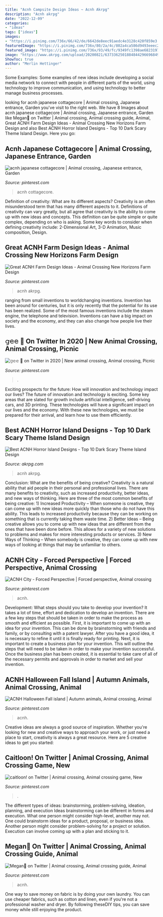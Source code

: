 ```yaml
---
title: "Acnh Campsite Design Ideas ~ Acnh Akrpg"
description: "Acnh akrpg"
date: "2022-12-09"
categories:
- "ideas"
tags: ["ideas"]
images:
- "https://i.pinimg.com/736x/66/42/de/6642de8eec91aedc4e3128c420f859e3.jpg"
featuredImage: "https://i.pinimg.com/736x/80/2a/4c/802a4ca586d9493eeec23a60c3c8e4d6.jpg"
featured_image: "https://i.pinimg.com/736x/93/49/fc/9349fc1398ae6823197d1eb9104363bb.jpg"
image: "https://www.akrpg.com/upload/20200821/6373362501884844296696849.jpg"
ShowToc: true
author: "Merlin Hettinger"
---
```



Some Examples:
Some examples of new ideas include developing a social media network to connect with people in different parts of the world, using technology to improve communication, and using technology to better manage business processes.

	

		
looking for acnh japanese cottagecore | Animal crossing, Japanese entrance, Garden you've visit to the right web. We have 8 Images about acnh japanese cottagecore | Animal crossing, Japanese entrance, Garden like Megan🌾 on Twitter | Animal crossing, Animal crossing guide, Animal, Great ACNH Farm Design Ideas - Animal Crossing New Horizons Farm Design and also Best ACNH Horror Island Designs - Top 10 Dark Scary Theme Island Design. Here you go:
		
    
## Acnh Japanese Cottagecore | Animal Crossing, Japanese Entrance, Garden

<img loading=lazy src="https://i.pinimg.com/736x/ba/76/dc/ba76dc113bc9b800747c46b7857b9ade.jpg" onerror="this.onerror=null;this.src='https://tse2.mm.bing.net/th?id=OIP.2rry017gp_niiz5G289FfQHaD5&amp;pid=15.1';" alt="acnh japanese cottagecore | Animal crossing, Japanese entrance, Garden">

_Source: pinterest.com_

>acnh cottagecore. 

	

Definition of creativity: What are its different aspects?
Creativity is an often misunderstood term that has many different aspects to it. Definitions of creativity can vary greatly, but all agree that creativity is the ability to come up with new ideas and concepts. This definition can be quite simple or quite complex, depending on who is asking. Some key words to consider when defining creativity include: 2-Dimensional Art, 3-D Animation, Music composition, Design.

    
## Great ACNH Farm Design Ideas - Animal Crossing New Horizons Farm Design

<img loading=lazy src="https://i.pinimg.com/736x/93/49/fc/9349fc1398ae6823197d1eb9104363bb.jpg" onerror="this.onerror=null;this.src='https://tse2.mm.bing.net/th?id=OIP.HKPWo_BPWOjg2dJLS8XySwHaEK&amp;pid=15.1';" alt="Great ACNH Farm Design Ideas - Animal Crossing New Horizons Farm Design">

_Source: pinterest.com_

>acnh akrpg. 

	

ranging from small inventions to worldchanging inventions.
Invention has been around for centuries, but it is only recently that the potential for its use has been realized. Some of the most famous inventions include the steam engine, the telephone and television. Inventions can have a big impact on society and the economy, and they can also change how people live their lives.

    
## 𝚐𝚎𝚎 🌿 On Twitter In 2020 | New Animal Crossing, Animal Crossing, Picnic

<img loading=lazy src="https://i.pinimg.com/736x/d6/12/1c/d6121caf922a806d21fd8cb028e39aa5.jpg" onerror="this.onerror=null;this.src='https://tse4.mm.bing.net/th?id=OIP.RjWqM9gDJF4lFE6wiwYeeQHaEK&amp;pid=15.1';" alt="𝚐𝚎𝚎 🌿 on Twitter in 2020 | New animal crossing, Animal crossing, Picnic">

_Source: pinterest.com_

>. 

	

Exciting prospects for the future: How will innovation and technology impact our lives?
The future of innovation and technology is exciting. Some key areas that are slated for growth include artificial intelligence, self-driving cars, and 3D printing. These technologies will have a significant impact on our lives and the economy. With these new technologies, we must be prepared for their arrival, and learn how to use them efficiently.

    
## Best ACNH Horror Island Designs - Top 10 Dark Scary Theme Island Design

<img loading=lazy src="https://www.akrpg.com/upload/20200821/6373362501884844296696849.jpg" onerror="this.onerror=null;this.src='https://tse2.mm.bing.net/th?id=OIP.KzqMAAIzvJlQl5cA34ZMUQHaEK&amp;pid=15.1';" alt="Best ACNH Horror Island Designs - Top 10 Dark Scary Theme Island Design">

_Source: akrpg.com_

>acnh akrpg. 

	

Conclusion: What are the benefits of being creative?
Creativity is a natural ability that aid people in their personal and professional lives. There are many benefits to creativity, such as increased productivity, better ideas, and new ways of thinking. Here are three of the most common benefits of being creative: 1) Increased Productivity – When someone is creative, they can come up with new ideas more quickly than those who do not have this ability. This leads to increased productivity because they can be working on something that is currently taking them waste time. 2) Better Ideas – Being creative allows you to come up with new ideas that are different from the ones that have been done before. This allows for a variety of new solutions to problems and makes for more interesting products or services. 3) New Ways of Thinking – When somebody is creative, they can come up with new ways of looking at things that may be unfamiliar to others.

    
## ACNH City - Forced Perspective | Forced Perspective, Animal Crossing

<img loading=lazy src="https://i.pinimg.com/736x/80/2a/4c/802a4ca586d9493eeec23a60c3c8e4d6.jpg" onerror="this.onerror=null;this.src='https://tse4.mm.bing.net/th?id=OIP.00vHRHVuBrPj5KjmXkYiZwHaEL&amp;pid=15.1';" alt="ACNH City - Forced Perspective | Forced perspective, Animal crossing">

_Source: pinterest.com_

>acnh. 

	

Development: What steps should you take to develop your invention?
It takes a lot of time, effort and dedication to develop an invention. There are a few key steps that should be taken in order to make the process as smooth and efficient as possible. First, it is important to come up with an idea for your invention. This can be done by brainstorming with friends and family, or by consulting with a patent lawyer. After you have a good idea, it is necessary to refine it until it is finally ready for printing. Next, it is important to create a business plan for your invention. This will outline the steps that will need to be taken in order to make your invention successful. Once the business plan has been created, it is essential to take care of all of the necessary permits and approvals in order to market and sell your invention.

    
## ACNH Halloween Fall Island | Autumn Animals, Animal Crossing, Animal

<img loading=lazy src="https://i.pinimg.com/736x/66/42/de/6642de8eec91aedc4e3128c420f859e3.jpg" onerror="this.onerror=null;this.src='https://tse3.mm.bing.net/th?id=OIP.ibk-9qiO5jLCxnkBS7ylxwHaEK&amp;pid=15.1';" alt="ACNH Halloween Fall island | Autumn animals, Animal crossing, Animal">

_Source: pinterest.com_

>acnh. 

	

Creative ideas are always a good source of inspiration. Whether you're looking for new and creative ways to approach your work, or just need a place to start, creativity is always a great resource. Here are 5 creative ideas to get you started: 

    
## Caitloon! On Twitter | Animal Crossing, Animal Crossing Game, New

<img loading=lazy src="https://i.pinimg.com/736x/6e/5e/2b/6e5e2b47e23c3388d99e103d3fb7be33.jpg" onerror="this.onerror=null;this.src='https://tse2.mm.bing.net/th?id=OIP.66xGdi7ybMRWGb_qGZtVWwHaEK&amp;pid=15.1';" alt="caitloon! on Twitter | Animal crossing, Animal crossing game, New">

_Source: pinterest.com_

>. 

	

The different types of ideas: brainstorming, problem-solving, ideation, planning, and execution
Ideas brainstorming can be different in forms and execution. What one person might consider high-level, another may not. One could brainstorm ideas for a product, proposal, or business idea. Another person might consider problem-solving for a project or solution. Execution can involve coming up with a plan and sticking to it.

    
## Megan🌾 On Twitter | Animal Crossing, Animal Crossing Guide, Animal

<img loading=lazy src="https://i.pinimg.com/736x/09/26/c7/0926c7604894980f58bfe11333cd481c.jpg" onerror="this.onerror=null;this.src='https://tse1.mm.bing.net/th?id=OIP.TCQA9AtC9MLfNT_XV_AWewHaEK&amp;pid=15.1';" alt="Megan🌾 on Twitter | Animal crossing, Animal crossing guide, Animal">

_Source: pinterest.com_

>acnh. 

	

One way to save money on fabric is by doing your own laundry. You can use cheaper fabrics, such as cotton and linen, even if you're not a professional washer and dryer. By following theseDIY tips, you can save money while still enjoying the product.

